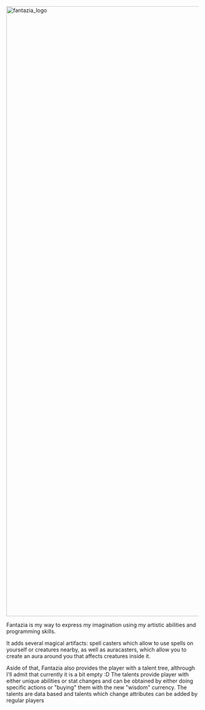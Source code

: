 <img width="1600" alt="fantazia_logo" src="https://github.com/user-attachments/assets/ecd4cf8c-a850-4fac-b201-4b635313e911">

Fantazia is my way to express my imagination using my artistic abilities and programming skills.

It adds several magical artifacts: spell casters which allow to use spells on yourself or creatures nearby, as well as auracasters, which allow you to create an aura around you that affects creatures inside it.

Aside of that, Fantazia also provides the player with a talent tree, althrough I'll admit that currently it is a bit empty :D
The talents provide player with either unique abilities or stat changes and can be obtained by either doing specific actions or "buying" them with the new "wisdom" currency. The talents are data based and talents which change attributes can be added by regular players

